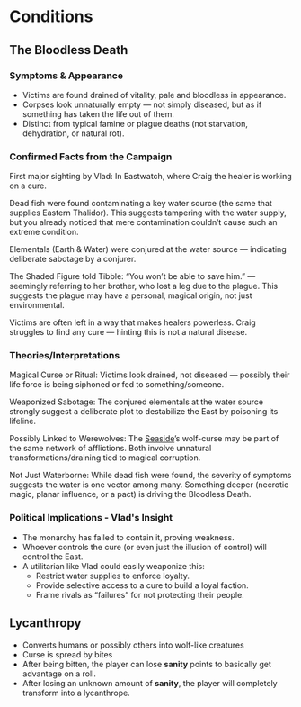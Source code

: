 # Conditions

## The Bloodless Death
### Symptoms & Appearance
* Victims are found drained of vitality, pale and bloodless in appearance.
* Corpses look unnaturally empty — not simply diseased, but as if something has taken the life out of them.
* Distinct from typical famine or plague deaths (not starvation, dehydration, or natural rot).

### Confirmed Facts from the Campaign
First major sighting by Vlad: In Eastwatch, where Craig the healer is working on a cure.

Dead fish were found contaminating a key water source (the same that supplies Eastern Thalidor). This suggests tampering with the water supply, but you already noticed that mere contamination couldn’t cause such an extreme condition.

Elementals (Earth & Water) were conjured at the water source — indicating deliberate sabotage by a conjurer.

The Shaded Figure told Tibble: “You won’t be able to save him.” — seemingly referring to her brother, who lost a leg due to the plague. This suggests the plague may have a personal, magical origin, not just environmental.

Victims are often left in a way that makes healers powerless. Craig struggles to find any cure — hinting this is not a natural disease.

### Theories/Interpretations
Magical Curse or Ritual: Victims look drained, not diseased — possibly their life force is being siphoned or fed to something/someone.

Weaponized Sabotage: The conjured elementals at the water source strongly suggest a deliberate plot to destabilize the East by poisoning its lifeline.

Possibly Linked to Werewolves: The [Seaside](./Geography/Seaside.md)’s wolf-curse may be part of the same network of afflictions. Both involve unnatural transformations/draining tied to magical corruption.

Not Just Waterborne: While dead fish were found, the severity of symptoms suggests the water is one vector among many. Something deeper (necrotic magic, planar influence, or a pact) is driving the Bloodless Death.

### Political Implications - Vlad's Insight
* The monarchy has failed to contain it, proving weakness.
* Whoever controls the cure (or even just the illusion of control) will control the East.
* A utilitarian like Vlad could easily weaponize this:
    - Restrict water supplies to enforce loyalty.
    - Provide selective access to a cure to build a loyal faction.
    - Frame rivals as “failures” for not protecting their people.

## Lycanthropy

* Converts humans or possibly others into wolf-like creatures
* Curse is spread by bites
* After being bitten, the player can lose **sanity** points to basically get advantage on a roll. 
* After losing an unknown amount of **sanity**, the player will completely transform into a lycanthrope.